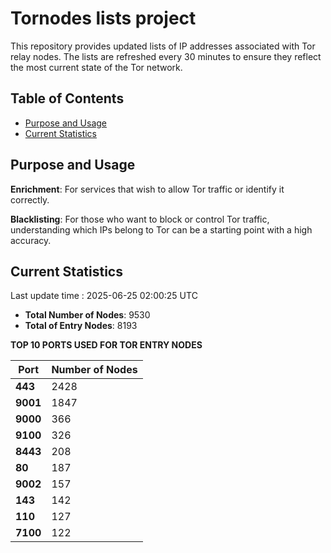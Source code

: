 # Tornodes lists project

This repository provides updated lists of IP addresses associated with Tor relay nodes. The lists are refreshed every 30 minutes to ensure they reflect the most current state of the Tor network.

## Table of Contents

- [Purpose and Usage](#purpose-and-usage)
- [Current Statistics](#current-statistics)


## Purpose and Usage

**Enrichment**: For services that wish to allow Tor traffic or identify it correctly.

**Blacklisting**: For those who want to block or control Tor traffic, understanding which IPs belong to Tor can be a starting point with a high accuracy.

## Current Statistics

Last update time : 2025-06-25 02:00:25 UTC

- **Total Number of Nodes**: 9530
- **Total of Entry Nodes**: 8193

**TOP 10 PORTS USED FOR TOR ENTRY NODES**

| **Port** | **Number of Nodes** |
|------|-----------------|
| **443**   | 2428  |
| **9001**   | 1847  |
| **9000**   | 366  |
| **9100**   | 326  |
| **8443**   | 208  |
| **80**   | 187  |
| **9002**   | 157  |
| **143**   | 142  |
| **110**   | 127  |
| **7100**   | 122  |

